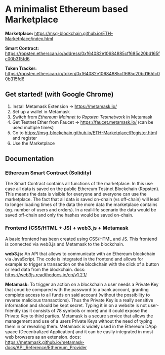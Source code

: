 # A minimalist Ethereum based Marketplace

**Marketplace:** https://msg-blockchain.github.io/ETH-Marketplace/index.html

**Smart Contract:** https://ropsten.etherscan.io/address/0xf64082e10684885cff685c20bd165fc00b315fd6

**Token Tracker:** https://ropsten.etherscan.io/token/0xf64082e10684885cff685c20bd165fc00b315fd6

## Get started! (with Google Chrome)

1. Install Metamask Extension -> https://metamask.io/
2. Set up a wallet in Metamask
3. Switch from *Ethereum Mainnet* to *Ropsten Testnetwork* in Metamask
4. Get Testnet Ether from Faucet -> https://faucet.metamask.io/ (can be used multiple times)
5. Go to https://msg-blockchain.github.io/ETH-Marketplace/Register.html and register
6. Use the Marketplace

## Documentation

### Ethereum Smart Contract (Solidity)

The Smart Contract contains all functions of the marketplace. In this use case all data is saved on the public Ethereum Testnet Blockchain (Ropsten). This means the data is visible for everyone and everyone can use the marketplace. The fact that all data is saved on-chain (vs off-chain) will lead to longer loading times of the data the more data the marketplace contains (eg. number of users and orders). In a real-life scenario the data would be saved off-chain and only the hashes would be saved on-chain.

### Frontend (CSS/HTML + JS) + web3.js + Metamask

A basic frontend has been created using CSS/HTML and JS. This frontend is connected via web3.js and Metamask to the blockchain.

**web3.js:** An API that allows to communicate with an Ethereum blockchain via JavaScript. The code is integrated in the frontend and allows for example to trigger a transaction on the blockchain with the click of a button or read data from the blockchain.
docs: https://web3js.readthedocs.io/en/v1.2.1/

**Metamask:** To trigger an action on a blockchain a user needs a Private Key that coud be compared with the password to a bank account, granting complete access to all funds on said account (without the possibility to reverse malicious transactions). Thus the Private Key is a really sensitive information and should be kept secret. Typing it in on a website is not user-friendly (as it consists of 78 symbols or more) and it could expose the Private Key to third parties. Metamask is a secure service that allows the management and use of a users Private Keys without the need of typing them in or revealing them. Metamask is widely used in the Ethereum DApp space (Decentralized Application) and it can be easily integrated in most web browsers as an extension.
docs: https://metamask.github.io/metamask-docs/API_Reference/Ethereum_Provider
